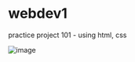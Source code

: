 # webdev1
practice project 101 - using html, css

![image](https://github.com/manasa-x/webdev1/assets/94621281/803b78db-0cd7-44ce-8cb4-a6b76da474f5)
